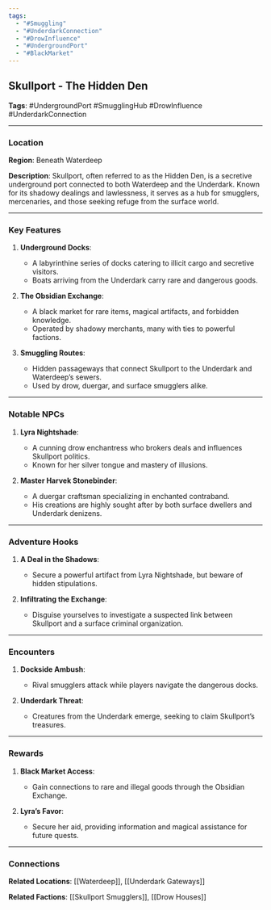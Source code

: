 ```yaml
---
tags:
  - "#Smuggling"
  - "#UnderdarkConnection"
  - "#DrowInfluence"
  - "#UndergroundPort"
  - "#BlackMarket"
---
```

## Skullport - The Hidden Den

**Tags**: #UndergroundPort #SmugglingHub #DrowInfluence #UnderdarkConnection

---

### Location

**Region**: Beneath Waterdeep

**Description**: Skullport, often referred to as the Hidden Den, is a secretive underground port connected to both Waterdeep and the Underdark. Known for its shadowy dealings and lawlessness, it serves as a hub for smugglers, mercenaries, and those seeking refuge from the surface world.

---

### Key Features

1. **Underground Docks**:
    
    - A labyrinthine series of docks catering to illicit cargo and secretive visitors.
    - Boats arriving from the Underdark carry rare and dangerous goods.
2. **The Obsidian Exchange**:
    
    - A black market for rare items, magical artifacts, and forbidden knowledge.
    - Operated by shadowy merchants, many with ties to powerful factions.
3. **Smuggling Routes**:
    
    - Hidden passageways that connect Skullport to the Underdark and Waterdeep’s sewers.
    - Used by drow, duergar, and surface smugglers alike.

---

### Notable NPCs

1. **Lyra Nightshade**:
    
    - A cunning drow enchantress who brokers deals and influences Skullport politics.
    - Known for her silver tongue and mastery of illusions.
2. **Master Harvek Stonebinder**:
    
    - A duergar craftsman specializing in enchanted contraband.
    - His creations are highly sought after by both surface dwellers and Underdark denizens.

---

### Adventure Hooks

1. **A Deal in the Shadows**:
    
    - Secure a powerful artifact from Lyra Nightshade, but beware of hidden stipulations.
2. **Infiltrating the Exchange**:
    
    - Disguise yourselves to investigate a suspected link between Skullport and a surface criminal organization.

---

### Encounters

1. **Dockside Ambush**:
    
    - Rival smugglers attack while players navigate the dangerous docks.
2. **Underdark Threat**:
    
    - Creatures from the Underdark emerge, seeking to claim Skullport’s treasures.

---

### Rewards

1. **Black Market Access**:
    
    - Gain connections to rare and illegal goods through the Obsidian Exchange.
2. **Lyra’s Favor**:
    
    - Secure her aid, providing information and magical assistance for future quests.

---

### Connections

**Related Locations**: [[Waterdeep]], [[Underdark Gateways]]

**Related Factions**: [[Skullport Smugglers]], [[Drow Houses]]